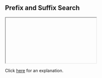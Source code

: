 ##  Prefix and Suffix Search 

<iframe></iframe>

Click [here](Explanation.md) for an explanation.

